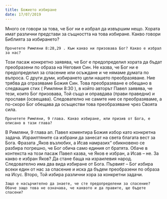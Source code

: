 ```yaml
---
title: Божието избиране
date: 17/07/2019
---
```


Много се говори за това, че Бог ни е избрал да извършим нещо. Хората имат различни представи за същността на това избиране. Какво говори Библията за избирането?

`Прочетете Римляни 8:28,29 . Към какво ни призовава Бог? Какво е избрал за нас?`

Този пасаж конкретно заявява, че Бог е предопределил хората да бъдат преобразени по образа на Неговия Син. Не казва, че Бог ни е предопределил за спасение или осъждане и че нямаме думата по въпроса. С други думи, избирането цели нашето преобразяване. Ние трябва да отразяваме Божия Син. Това преобразяване е обещано в следващия стих ( Римляни 8:30 ), в който авторът Павел заявява, че тези, които Бог призовава, Той също и оправдава (прави праведни) и прославя (освещава). Следователно не самите ние се преобразяваме, а по-скоро Бог обещава да осъществи това преобразяване чрез Своята сила.

`Прочетете Римляни, 9 глава. Какво избиране, или призив от Бога, е описано в тази глава?`

В Римляни, 9 глава ап. Павел коментира Божия избор като конкретна задача. Израилтяните са избрани да занесат на света благата вест за Бога. Фразата „Яков възлюбих, а Исав намразих“ обикновено се разбира погрешно, че Бог обича само единия от братята. Обаче в контекста на този пасаж Павел казва, че Яков е избран, а Исав – не. За какво е избран Яков? Да стане баща на израилевия народ. Следователно има два вида избиране от Бога. Първият – Бог избира всеки един от нас за спасение и иска да бъдем преобразени по образа на Исус. Второ, Той избира различни хора за конкретни задачи.

`Защо е насърчително да знаете, че сте предопределени за спасение? Обаче защо това не означава, че каквото и да правите, ще бъдете спасени?`